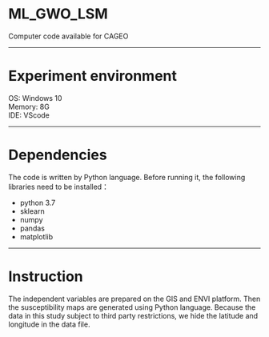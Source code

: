 # ML_GWO_LSM
Computer code available for CAGEO
* * *
# Experiment environment
OS: Windows 10</br>
Memory: 8G</br>
IDE: VScode
* * *
# Dependencies
The code is written by Python language. Before running it, the following libraries need to be installed：
* python 3.7
* sklearn
* numpy
* pandas
* matplotlib
* * *
# Instruction
The independent variables are prepared on the GIS and ENVI platform. Then the susceptibility maps are generated using Python language. Because the data in this study subject to third party restrictions, we hide the latitude and longitude in the data file.
